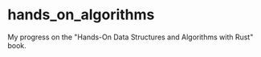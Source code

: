 # hands_on_algorithms

My progress on the "Hands-On Data Structures and Algorithms with Rust" book.
